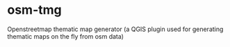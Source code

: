 osm-tmg
=======

Openstreetmap thematic map generator (a QGIS plugin used for generating thematic maps on the fly from osm data)

